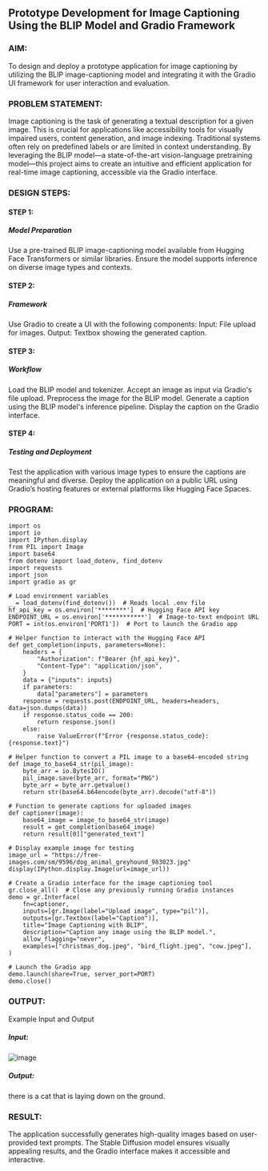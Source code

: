 ## Prototype Development for Image Captioning Using the BLIP Model and Gradio Framework

### AIM:
To design and deploy a prototype application for image captioning by utilizing the BLIP image-captioning model and integrating it with the Gradio UI framework for user interaction and evaluation.

### PROBLEM STATEMENT:

Image captioning is the task of generating a textual description for a given image. This is crucial for applications like accessibility tools for visually impaired users, content generation, and image indexing. Traditional systems often rely on predefined labels or are limited in context understanding. By leveraging the BLIP model—a state-of-the-art vision-language pretraining model—this project aims to create an intuitive and efficient application for real-time image captioning, accessible via the Gradio interface.

### DESIGN STEPS:

#### STEP 1:
##### Model Preparation
Use a pre-trained BLIP image-captioning model available from Hugging Face Transformers or similar libraries.
Ensure the model supports inference on diverse image types and contexts.

#### STEP 2:
##### Framework
Use Gradio to create a UI with the following components:
Input: File upload for images.
Output: Textbox showing the generated caption.

#### STEP 3:
##### Workflow
Load the BLIP model and tokenizer.
Accept an image as input via Gradio's file upload.
Preprocess the image for the BLIP model.
Generate a caption using the BLIP model's inference pipeline.
Display the caption on the Gradio interface.

#### STEP 4:
##### Testing and Deployment
Test the application with various image types to ensure the captions are meaningful and diverse.
Deploy the application on a public URL using Gradio’s hosting features or external platforms like Hugging Face Spaces.

### PROGRAM:
```
import os
import io
import IPython.display
from PIL import Image
import base64
from dotenv import load_dotenv, find_dotenv
import requests
import json
import gradio as gr

# Load environment variables
_ = load_dotenv(find_dotenv())  # Reads local .env file
hf_api_key = os.environ['********']  # Hugging Face API key
ENDPOINT_URL = os.environ['***********']  # Image-to-text endpoint URL
PORT = int(os.environ['PORT1'])  # Port to launch the Gradio app

# Helper function to interact with the Hugging Face API
def get_completion(inputs, parameters=None):
    headers = {
        "Authorization": f"Bearer {hf_api_key}",
        "Content-Type": "application/json",
    }
    data = {"inputs": inputs}
    if parameters:
        data["parameters"] = parameters
    response = requests.post(ENDPOINT_URL, headers=headers, data=json.dumps(data))
    if response.status_code == 200:
        return response.json()
    else:
        raise ValueError(f"Error {response.status_code}: {response.text}")

# Helper function to convert a PIL image to a base64-encoded string
def image_to_base64_str(pil_image):
    byte_arr = io.BytesIO()
    pil_image.save(byte_arr, format="PNG")
    byte_arr = byte_arr.getvalue()
    return str(base64.b64encode(byte_arr).decode("utf-8"))

# Function to generate captions for uploaded images
def captioner(image):
    base64_image = image_to_base64_str(image)
    result = get_completion(base64_image)
    return result[0]["generated_text"]

# Display example image for testing
image_url = "https://free-images.com/sm/9596/dog_animal_greyhound_983023.jpg"
display(IPython.display.Image(url=image_url))

# Create a Gradio interface for the image captioning tool
gr.close_all()  # Close any previously running Gradio instances
demo = gr.Interface(
    fn=captioner,
    inputs=[gr.Image(label="Upload image", type="pil")],
    outputs=[gr.Textbox(label="Caption")],
    title="Image Captioning with BLIP",
    description="Caption any image using the BLIP model.",
    allow_flagging="never",
    examples=["christmas_dog.jpeg", "bird_flight.jpeg", "cow.jpeg"],
)

# Launch the Gradio app
demo.launch(share=True, server_port=PORT)
demo.close()
```
### OUTPUT:

Example Input and Output
##### Input:
![image](https://github.com/user-attachments/assets/dfbcb6c9-6bda-4503-8958-de3ac803e6d2)
##### Output:
there is a cat that is laying down on the ground.

### RESULT:
The application successfully generates high-quality images based on user-provided text prompts. The Stable Diffusion model ensures visually appealing results, and the Gradio interface makes it accessible and interactive.

